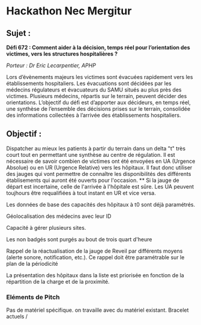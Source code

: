 # Hackathon Nec Mergitur

## Sujet : 

**Défi 672 : Comment aider à la décision, temps réel pour l’orientation des victimes, vers les structures hospitalières ?**

*Porteur : Dr Eric Lecarpentier, APHP*

Lors d’évènements majeurs les victimes sont évacuées rapidement vers les établissements hospitaliers. Les évacuations sont décidées par les médecins régulateurs et évacuateurs du SAMU situés au plus près des victimes. Plusieurs médecins, répartis sur le terrain, peuvent décider des orientations. L’objectif du défi est d’apporter aux décideurs, en temps réel, une synthèse de l’ensemble des décisions prises sur le terrain, consolidée des informations collectées à l’arrivée des établissements hospitaliers.

## Objectif : 
Dispatcher au mieux les patients à partir du terrain dans un delta "t" très court tout en permettant une synthèse au centre de régulation.
Il est nécessaire de savoir combien de victimes ont été envoyées en UA (Urgence Absolue) ou en UR (Urgence Relative) vers les hôpitaux.
Il faut donc utiliser des jauges qui vont permettre de connaître les disponibilités des différents établisements qui auront été ouverts pour l'occasion. 
** Si la jauge de départ est incertaine, celle de l'arrivée à l'hôpitale est sûre.
Les UA peuvent toujhours être requalifiées à tout instant en UR et vice versa.

Les données de base des capacités des hôpitaux à t0 sont déjà paramétrés. 

Géolocalisation des médecins avec leur ID

Capacité à gérer plusieurs sites.

Les non badgés sont purgés au bout de trois quart d'heure

Rappel de la réactualisation de la jauge de Reveil par différents moyens (alerte sonore, notification, etc.). Ce rappel doit être paramétrable sur le plan de la périodicité

La présentation des hôpitaux dans la liste est priorisée en fonction de la répartition de la charge et de la proximité.



### Eléments de Pitch
Pas de matériel spécifique. on travaille avec du matériel existant. Bracelet actuels / 
